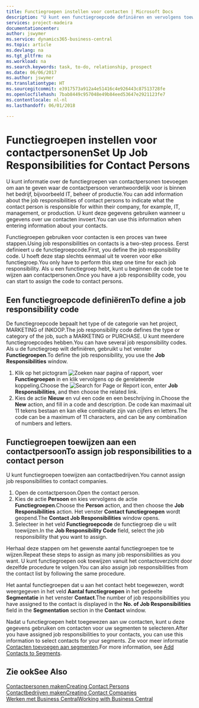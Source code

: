 ```yaml
---
title: Functiegroepen instellen voor contacten | Microsoft Docs
description: "U kunt een functiegroepcode definiëren en vervolgens toewijzen aan een contact om de taken aan te geven waarvoor uw contact verantwoordelijk is in hun bedrijf, bijvoorbeeld, IT of productie."
services: project-madeira
documentationcenter: 
author: jswymer
ms.service: dynamics365-business-central
ms.topic: article
ms.devlang: na
ms.tgt_pltfrm: na
ms.workload: na
ms.search.keywords: task, to-do, relationship, prospect
ms.date: 06/06/2017
ms.author: jswymer
ms.translationtype: HT
ms.sourcegitcommit: e3917573a912a4e51416c4e926443c87513728fe
ms.openlocfilehash: 7bab8449c957048e49b84eed53647e2921123fe7
ms.contentlocale: nl-nl
ms.lasthandoff: 06/01/2018

---
```

# <a name="set-up-job-responsibilities-for-contact-persons"></a><span data-ttu-id="6b659-103">Functiegroepen instellen voor contactpersonen</span><span class="sxs-lookup"><span data-stu-id="6b659-103">Set Up Job Responsibilities for Contact Persons</span></span>
<span data-ttu-id="6b659-104">U kunt informatie over de functiegroepen van contactpersonen toevoegen om aan te geven waar de contactpersoon verantwoordelijk voor is binnen het bedrijf, bijvoorbeeld IT, beheer of productie.</span><span class="sxs-lookup"><span data-stu-id="6b659-104">You can add information about the job responsibilities of contact persons to indicate what the contact person is responsible for within their company, for example, IT, management, or production.</span></span> <span data-ttu-id="6b659-105">U kunt deze gegevens gebruiken wanneer u gegevens over uw contacten invoert.</span><span class="sxs-lookup"><span data-stu-id="6b659-105">You can use this information when entering information about your contacts.</span></span>

<span data-ttu-id="6b659-106">Functiegroepen gebruiken voor contacten is een proces van twee stappen.</span><span class="sxs-lookup"><span data-stu-id="6b659-106">Using job responsibilities on contacts is a two-step process.</span></span> <span data-ttu-id="6b659-107">Eerst definieert u de functiegroepcode.</span><span class="sxs-lookup"><span data-stu-id="6b659-107">First, you define the job responsibility code.</span></span> <span data-ttu-id="6b659-108">U hoeft deze stap slechts eenmaal uit te voeren voor elke functiegroep.</span><span class="sxs-lookup"><span data-stu-id="6b659-108">You only have to perform this step one time for each job responsibility.</span></span> <span data-ttu-id="6b659-109">Als u een functiegroep hebt, kunt u beginnen de code toe te wijzen aan contactpersonen.</span><span class="sxs-lookup"><span data-stu-id="6b659-109">Once you have a job responsibility code, you can start to assign the code to contact persons.</span></span>

## <a name="to-define-a-job-responsibility-code"></a><span data-ttu-id="6b659-110">Een functiegroepcode definiëren</span><span class="sxs-lookup"><span data-stu-id="6b659-110">To define a job responsibility code</span></span>
<span data-ttu-id="6b659-111">De functiegroepcode bepaalt het type of de categorie van het project, MARKETING of INKOOP.</span><span class="sxs-lookup"><span data-stu-id="6b659-111">The job responsibility code defines the type or category of the job, such a MARKETING or PURCHASE.</span></span> <span data-ttu-id="6b659-112">U kunt meerdere functiegroepcodes hebben.</span><span class="sxs-lookup"><span data-stu-id="6b659-112">You can have several job responsibility codes.</span></span> <span data-ttu-id="6b659-113">Als u de functiegroep wilt definiëren, gebruikt u het venster **Functiegroepen**.</span><span class="sxs-lookup"><span data-stu-id="6b659-113">To define the job responsibility, you use the **Job Responsibilities** window.</span></span>

1. <span data-ttu-id="6b659-114">Klik op het pictogram ![Zoeken naar pagina of rapport](media/ui-search/search_small.png "pictogram Zoeken naar pagina of rapport"), voer **Functiegroepen** in en klik vervolgens op de gerelateerde koppeling.</span><span class="sxs-lookup"><span data-stu-id="6b659-114">Choose the ![Search for Page or Report](media/ui-search/search_small.png "Search for Page or Report icon") icon, enter **Job Responsibilities**, and then choose the related link.</span></span>
2. <span data-ttu-id="6b659-115">Kies de actie **Nieuw** en vul een code en een beschrijving in.</span><span class="sxs-lookup"><span data-stu-id="6b659-115">Choose the **New** action, and fill in a code and description.</span></span> <span data-ttu-id="6b659-116">De code kan maximaal uit 11 tekens bestaan en kan elke combinatie zijn van cijfers en letters.</span><span class="sxs-lookup"><span data-stu-id="6b659-116">The code can be a maximum of 11 characters, and can be any combination of numbers and letters.</span></span>

## <a name="to-assign-job-responsibilities-to-a-contact-person"></a><span data-ttu-id="6b659-117">Functiegroepen toewijzen aan een contactpersoon</span><span class="sxs-lookup"><span data-stu-id="6b659-117">To assign job responsibilities to a contact person</span></span>
<span data-ttu-id="6b659-118">U kunt functiegroepen toewijzen aan contactbedrijven.</span><span class="sxs-lookup"><span data-stu-id="6b659-118">You cannot assign job responsibilities to contact companies.</span></span>

1. <span data-ttu-id="6b659-119">Open de contactpersoon.</span><span class="sxs-lookup"><span data-stu-id="6b659-119">Open the contact person.</span></span>
2. <span data-ttu-id="6b659-120">Kies de actie **Persoon** en kies vervolgens de actie **Functiegroepen**.</span><span class="sxs-lookup"><span data-stu-id="6b659-120">Choose the **Person** action, and then choose the **Job Responsibilities** action.</span></span> <span data-ttu-id="6b659-121">Het venster **Contact functiegroepen** wordt geopend.</span><span class="sxs-lookup"><span data-stu-id="6b659-121">The **Contact Job Responsibilities** window opens.</span></span>
3. <span data-ttu-id="6b659-122">Selecteer in het veld **Functiegroepcode** de functiegroep die u wilt toewijzen.</span><span class="sxs-lookup"><span data-stu-id="6b659-122">In the **Job Responsibility Code** field, select the job responsibility that you want to assign.</span></span>

<span data-ttu-id="6b659-123">Herhaal deze stappen om het gewenste aantal functiegroepen toe te wijzen.</span><span class="sxs-lookup"><span data-stu-id="6b659-123">Repeat these steps to assign as many job responsibilities as you want.</span></span> <span data-ttu-id="6b659-124">U kunt functiegroepen ook toewijzen vanuit het contactoverzicht door dezelfde procedure te volgen.</span><span class="sxs-lookup"><span data-stu-id="6b659-124">You can also assign job responsibilities from the contact list by following the same procedure.</span></span>

<span data-ttu-id="6b659-125">Het aantal functiegroepen dat u aan het contact hebt toegewezen, wordt weergegeven in het veld **Aantal functiegroepen** in het gedeelte **Segmentatie** in het venster **Contact**.</span><span class="sxs-lookup"><span data-stu-id="6b659-125">The number of job responsibilities you have assigned to the contact is displayed in the **No. of Job Responsibilities** field in the **Segmentation** section in the **Contact** window.</span></span>

<span data-ttu-id="6b659-126">Nadat u functiegroepen hebt toegewezen aan uw contacten, kunt u deze gegevens gebruiken om contacten voor uw segmenten te selecteren.</span><span class="sxs-lookup"><span data-stu-id="6b659-126">After you have assigned job responsibilities to your contacts, you can use this information to select contacts for your segments.</span></span> <span data-ttu-id="6b659-127">Zie voor meer informatie [Contacten toevoegen aan segmenten](marketing-add-contact-segment.md).</span><span class="sxs-lookup"><span data-stu-id="6b659-127">For more information, see [Add Contacts to Segments](marketing-add-contact-segment.md).</span></span>

## <a name="see-also"></a><span data-ttu-id="6b659-128">Zie ook</span><span class="sxs-lookup"><span data-stu-id="6b659-128">See Also</span></span>
[<span data-ttu-id="6b659-129">Contactpersonen maken</span><span class="sxs-lookup"><span data-stu-id="6b659-129">Creating Contact Persons</span></span>](marketing-create-contact-persons.md)  
[<span data-ttu-id="6b659-130">Contactbedrijven maken</span><span class="sxs-lookup"><span data-stu-id="6b659-130">Creating Contact Companies</span></span>](marketing-create-contact-companies.md)  
[<span data-ttu-id="6b659-131">Werken met Business Central</span><span class="sxs-lookup"><span data-stu-id="6b659-131">Working with Business Central</span></span>](ui-work-product.md)

